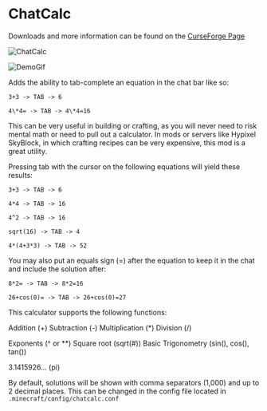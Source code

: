 # ChatCalc

Downloads and more information can be found on the [CurseForge Page](https://www.curseforge.com/minecraft/mc-mods/chatcalc)

![ChatCalc](https://user-images.githubusercontent.com/39813387/111853064-c5154980-88ef-11eb-92e0-ccf775c1ea9e.png)

![DemoGif](https://media.giphy.com/media/hWXaAa4LVP3W7nJkpN/giphy.gif)

Adds the ability to tab-complete an equation in the chat bar like so:

`3+3 -> TAB -> 6`

`4\*4= -> TAB -> 4\*4=16`

This can be very useful in building or crafting, as you will never need to risk mental math or need to pull out a calculator. In mods or servers like Hypixel SkyBlock, in which crafting recipes can be very expensive, this mod is a great utility.

 
Pressing tab with the cursor on the following equations will yield these results:

`3+3 -> TAB -> 6`

`4*4 -> TAB -> 16`

`4^2 -> TAB -> 16`

`sqrt(16) -> TAB -> 4`

`4*(4+3*3) -> TAB -> 52`

You may also put an equals sign (=) after the equation to keep it in the chat and include the solution after:

`8*2= -> TAB -> 8*2=16`

`26+cos(0)= -> TAB -> 26+cos(0)=27`


This calculator supports the following functions:

Addition (+)
Subtraction (-)
Multiplication (*)
Division (/)
 

Exponents (^ or \*\*)
Square root (sqrt(#))
Basic Trigonometry (sin(), cos(), tan())
 

3.1415926... (pi)

 

By default, solutions will be shown with comma separators (1,000) and up to 2 decimal places. This can be changed in the config file located in `.minecraft/config/chatcalc.conf`
